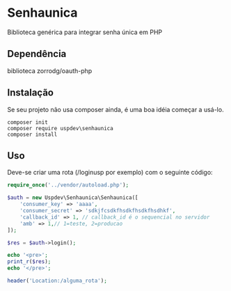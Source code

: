 # Senhaunica
Biblioteca genérica para integrar senha única em PHP

## Dependência

biblioteca zorrodg/oauth-php

## Instalação

Se seu projeto não usa composer ainda, é uma boa idéia começar a usá-lo.

```
composer init
composer require uspdev\senhaunica
composer install
```

## Uso
Deve-se criar uma rota (/loginusp por exemplo) com o seguinte código:

```php
require_once('../vendor/autoload.php');

$auth = new Uspdev\Senhaunica\Senhaunica([
    'consumer_key' => 'aaaa',
    'consumer_secret' => 'sdkjfcsdkfhsdkfhsdkfhsdhkf',
    'callback_id' => 1, // callback_id é o sequencial no servidor
    'amb' => 1,// 1=teste, 2=producao
]);

$res = $auth->login();

echo '<pre>';
print_r($res);
echo '</pre>';

header('Location:/alguma_rota');

```

